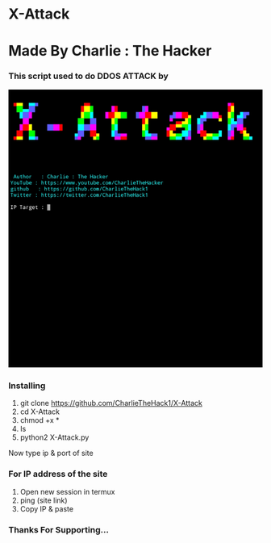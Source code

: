 # X-Attack
# Made By Charlie : The Hacker
### This script used to do DDOS ATTACK by

![logo](IMG_20191116_223701.jpg)
### Installing
1. git clone https://github.com/CharlieTheHack1/X-Attack
2. cd X-Attack
3. chmod +x *
4. ls
5. python2 X-Attack.py

Now type ip & port of site

### For IP address of the site 
1. Open new session in termux
2. ping (site link)
3. Copy IP & paste

### Thanks For Supporting...
